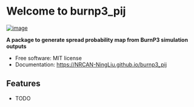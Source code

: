 # Welcome to burnp3_pij


[![image](https://img.shields.io/pypi/v/burnp3_pij.svg)](https://pypi.python.org/pypi/burnp3_pij)


**A package to generate spread probability map from BurnP3 simulation outputs**


-   Free software: MIT license
-   Documentation: <https://NRCAN-NingLiu.github.io/burnp3_pij>
    

## Features

-   TODO
